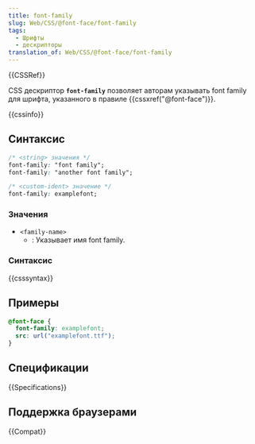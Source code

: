 ```yaml
---
title: font-family
slug: Web/CSS/@font-face/font-family
tags:
  - Шрифты
  - дескрипторы
translation_of: Web/CSS/@font-face/font-family
---
```


{{CSSRef}}

CSS дескриптор **`font-family`** позволяет авторам указывать font family для шрифта, указанного в правиле {{cssxref("@font-face")}}.

{{cssinfo}}

## Синтаксис

```css
/* <string> значения */
font-family: "font family";
font-family: "another font family";

/* <custom-ident> значение */
font-family: examplefont;
```

### Значения

- `<family-name>`
  - : Указывает имя font family.

### Синтаксис

{{csssyntax}}

## Примеры

```css
@font-face {
  font-family: examplefont;
  src: url("examplefont.ttf");
}
```

## Спецификации

{{Specifications}}

## Поддержка браузерами

{{Compat}}
